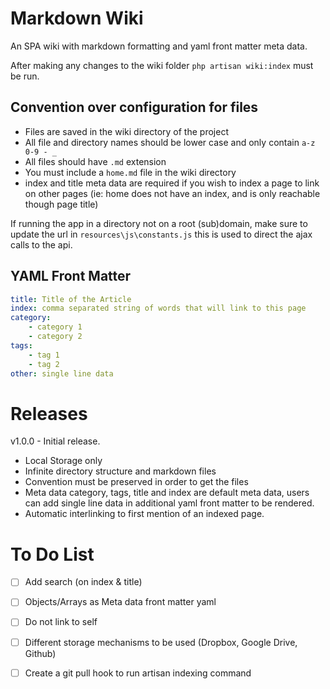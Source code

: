 # Markdown Wiki

An SPA wiki with markdown formatting and yaml front matter meta data.

After making any changes to the wiki folder `php artisan wiki:index` must be run.

## Convention over configuration for files
 
* Files are saved in the wiki directory of the project
* All file and directory names should be lower case and only contain `a-z 0-9 - _`
* All files should have  `.md` extension
* You must include a `home.md` file in the wiki directory
* index and title meta data are required if you wish to index a page to link on other pages (ie: home does not have an index, and is only reachable though page title)

If running the app in a directory not on a root (sub)domain, make sure to update the url in `resources\js\constants.js` this is used to direct the ajax calls to the api.

## YAML Front Matter
```yaml
title: Title of the Article
index: comma separated string of words that will link to this page
category: 
    - category 1
    - category 2
tags: 
    - tag 1
    - tag 2
other: single line data    
```

# Releases

v1.0.0 - Initial release.
 
* Local Storage only
* Infinite directory structure and markdown files
* Convention must be preserved in order to get the files
* Meta data category, tags, title and index are default meta data, users can add single line data in additional yaml front matter to be rendered.
* Automatic interlinking to first mention of an indexed page.

# To Do List
- [ ] Add search (on index & title)
- [ ] Objects/Arrays as Meta data front matter yaml
- [ ] Do not link to self
- [ ] Different storage mechanisms to be used (Dropbox, Google Drive, Github)
- [ ] Create a git pull hook to run artisan indexing command

